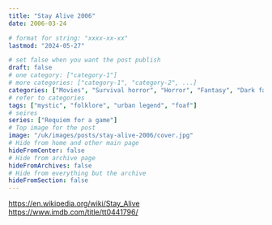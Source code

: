 ```yaml
---
title: "Stay Alive 2006"
date: 2006-03-24

# format for string: "xxxx-xx-xx"
lastmod: "2024-05-27"

# set false when you want the post publish
draft: false
# one category: ["category-1"]
# more categories: ["category-1", "category-2", ...]
categories: ["Movies", "Survival horror", "Horror", "Fantasy", "Dark fantasy"]
# refer to categories
tags: ["mystic", "folklore", "urban legend", "foaf"]
# seires
series: ["Requiem for a game"]
# Top image for the post
image: "/uk/images/posts/stay-alive-2006/cover.jpg"
# Hide from home and other main page
hideFromCenter: false
# Hide from archive page
hideFromArchives: false
# Hide from everything but the archive
hideFromSection: false
---
```

https://en.wikipedia.org/wiki/Stay_Alive
https://www.imdb.com/title/tt0441796/
<!--more-->